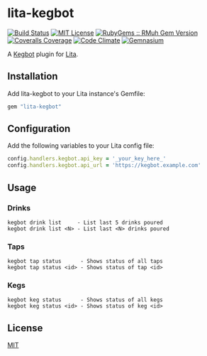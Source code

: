 # lita-kegbot

[![Build Status](https://img.shields.io/travis/esigler/lita-kegbot/master.svg)](https://travis-ci.org/esigler/lita-kegbot)
[![MIT License](https://img.shields.io/badge/license-MIT-brightgreen.svg)](https://tldrlegal.com/license/mit-license)
[![RubyGems :: RMuh Gem Version](http://img.shields.io/gem/v/lita-kegbot.svg)](https://rubygems.org/gems/lita-kegbot)
[![Coveralls Coverage](https://img.shields.io/coveralls/esigler/lita-kegbot/master.svg)](https://coveralls.io/r/esigler/lita-kegbot)
[![Code Climate](https://img.shields.io/codeclimate/github/esigler/lita-kegbot.svg)](https://codeclimate.com/github/esigler/lita-kegbot)
[![Gemnasium](https://img.shields.io/gemnasium/esigler/lita-kegbot.svg)](https://gemnasium.com/esigler/lita-kegbot)

A [Kegbot](https://kegbot.org) plugin for [Lita](https://github.com/jimmycuadra/lita).

## Installation

Add lita-kegbot to your Lita instance's Gemfile:

``` ruby
gem "lita-kegbot"
```

## Configuration

Add the following variables to your Lita config file:

``` ruby
config.handlers.kegbot.api_key = '_your_key_here_'
config.handlers.kegbot.api_url = 'https://kegbot.example.com'
```

## Usage

### Drinks

```
kegbot drink list     - List last 5 drinks poured
kegbot drink list <N> - List last <N> drinks poured
```

### Taps

```
kegbot tap status      - Shows status of all taps
kegbot tap status <id> - Shows status of tap <id>
```

### Kegs

```
kegbot keg status      - Shows status of all kegs
kegbot keg status <id> - Shows status of keg <id>
```

## License

[MIT](http://opensource.org/licenses/MIT)

